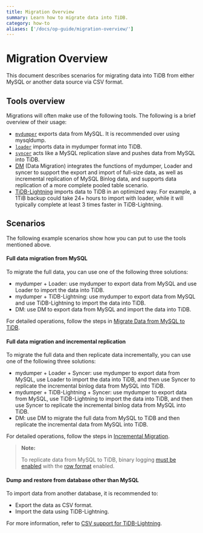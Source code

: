 ```yaml
---
title: Migration Overview
summary: Learn how to migrate data into TiDB.
category: how-to
aliases: ['/docs/op-guide/migration-overview/']
---
```


# Migration Overview

This document describes scenarios for migrating data into TiDB from either MySQL or another data source via CSV format.

## Tools overview

Migrations will often make use of the following tools. The following is a brief overview of their usage:

- [`mydumper`](/reference/tools/mydumper.md) exports data from MySQL. It is recommended over using mysqldump.
- [`loader`](/reference/tools/loader.md) imports data in mydumper format into TiDB.
- [`syncer`](/reference/tools/syncer.md) acts like a MySQL replication slave and pushes data from MySQL into TiDB.
- [DM](/reference/tools/data-migration/overview.md) (Data Migration) integrates the functions of mydumper, Loader and syncer to support the export and import of full-size data, as well as incremental replication of MySQL Binlog data, and supports data replication of a more complete pooled table scenario.
- [TiDB-Lightning](/reference/tools/tidb-lightning/overview.md) imports data to TiDB in an optimized way. For example, a 1TiB backup could take 24+ hours to import with loader, while it will typically complete at least 3 times faster in TiDB-Lightning.

## Scenarios

The following example scenarios show how you can put to use the tools mentioned above.

#### Full data migration from MySQL

To migrate the full data, you can use one of the following three solutions:

- mydumper + Loader: use mydumper to export data from MySQL and use Loader to import the data into TiDB.
- mydumper + TiDB-Lightning: use mydumper to export data from MySQL and use TiDB-Lightning to import the data into TiDB.
- DM: use DM to export data from MySQL and import the data into TiDB.

For detailed operations, follow the steps in [Migrate Data from MySQL to TiDB](/how-to/migrate/from-mysql.md).

#### Full data migration and incremental replication

To migrate the full data and then replicate data incrementally, you can use one of the following three solutions:

- mydumper + Loader + Syncer: use mydumper to export data from MySQL, use Loader to import the data into TiDB, and then use Syncer to replicate the incremental binlog data from MySQL into TiDB.
- mydumper + TiDB-Lightning + Syncer: use mydumper to export data from MySQL, use TiDB-Lightning to import the data into TiDB, and then use Syncer to replicate the incremental binlog data from MySQL into TiDB.
- DM: use DM to migrate the full data from MySQL to TiDB and then replicate the incremental data from MySQL into TiDB.

For detailed operations, follow the steps in [Incremental Migration](/how-to/migrate/incrementally-from-mysql.md).

  > **Note:**
  >
  > To replicate data from MySQL to TiDB, binary logging [must be enabled](http://dev.mysql.com/doc/refman/5.7/en/replication-howto-masterbaseconfig.html) with the [row format](https://dev.mysql.com/doc/refman/5.7/en/binary-log-formats.html) enabled.

#### Dump and restore from database other than MySQL

To import data from another database, it is recommended to:

- Export the data as CSV format.
- Import the data using TiDB-Lightning.

For more information, refer to [CSV support for TiDB-Lightning](/reference/tools/tidb-lightning/csv.md).
